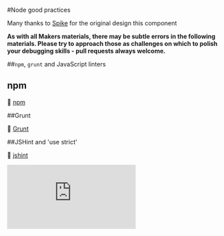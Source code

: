 #Node good practices 

Many thanks to [Spike](http://github.com/Spike01) for the original design this component

**As with all Makers materials, there may be subtle errors in the following materials. Please try to approach those as challenges on which to polish your debugging skills - pull requests always welcome.**

##`npm`, `grunt` and JavaScript linters

## npm

:pill: [npm](https://github.com/makersacademy/course/blob/master/pills/npm.md) 

##Grunt

:pill: [Grunt](https://github.com/makersacademy/course/blob/master/pills/grunt.md)

##JSHint and 'use strict'

:pill: [jshint](https://github.com/makersacademy/course/blob/master/pills/jshint.md)


![Tracking pixel](https://githubanalytics.herokuapp.com/course/node/node_good_practices.md)
